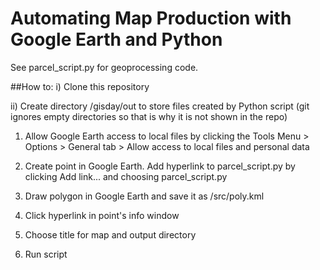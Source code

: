 Automating Map Production with Google Earth and Python
======

See parcel_script.py for geoprocessing code.

##How to:
i) Clone this repository

ii) Create directory /gisday/out to store files created by Python script (git ignores empty directories so that is why it is not shown in the repo)

1) Allow Google Earth access to local files by clicking the Tools Menu > Options > General tab > Allow access to local files and personal data

2) Create point in Google Earth. Add hyperlink to parcel_script.py by clicking Add link... and choosing parcel_script.py

3) Draw polygon in Google Earth and save it as /src/poly.kml

4) Click hyperlink in point's info window

5) Choose title for map and output directory

6) Run script
